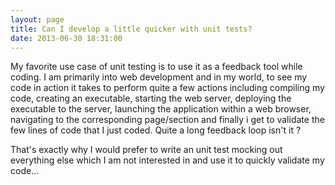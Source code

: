 ```yaml
---
layout: page
title: Can I develop a little quicker with unit tests?
date: 2013-06-30 18:31:00
---
```


My favorite use case of unit testing is to use it as a feedback tool while coding. I am primarily into
web development and in my world, to see my code in action it takes to perform quite a few actions <!--rm--> including
compiling my code, creating an executable, starting the web server, deploying the executable to the server, launching the
application within a web browser, navigating to the corresponding page/section and finally i get to validate the few
lines of code that I just coded. Quite a long feedback loop isn't it ?

That's exactly why I would prefer to write an unit test mocking out everything else which I am not interested in and use it
to quickly validate my code...
